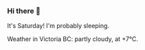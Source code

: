 ### Hi there :wave:

It's Saturday! I'm probably sleeping.

Weather in Victoria BC: partly cloudy, at +7°C.
